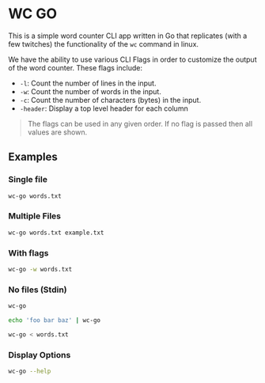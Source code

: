 # WC GO

This is a simple word counter CLI app written in Go that replicates (with a few twitches) the functionality of the `wc` command in linux.

We have the ability to use various CLI Flags in order to customize the output of the word counter. These flags include:

- `-l`: Count the number of lines in the input.
- `-w`: Count the number of words in the input.
- `-c`: Count the number of characters (bytes) in the input.
- `-header`: Display a top level header for each column

> The flags can be used in any given order. If no flag is passed then all values are shown.

## Examples

### Single file

```bash
wc-go words.txt
```

### Multiple Files

```bash
wc-go words.txt example.txt
```

### With flags

```bash
wc-go -w words.txt
```

### No files (Stdin)

```bash
wc-go
```

```bash
echo 'foo bar baz' | wc-go
```

```bash
wc-go < words.txt
```

### Display Options

```bash
wc-go --help
```
